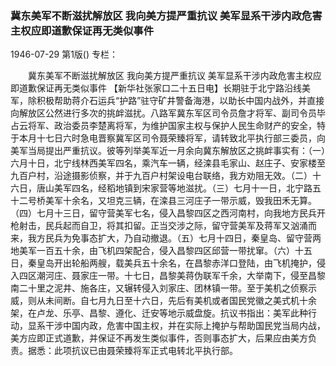 ### 冀东美军不断滋扰解放区  我向美方提严重抗议  美军显系干涉内政危害主权应即道歉保证再无类似事件

1946-07-29
第1版()
专栏：

　　冀东美军不断滋扰解放区
    我向美方提严重抗议
    美军显系干涉内政危害主权应即道歉保证再无类似事件
    【新华社张家口二十五日电】长期驻于北宁路沿线美军，除积极帮助蒋介石运兵“护路”驻守矿井警备海港，以助长中国内战外，并直接向解放区公然进行多次的挑衅滋扰。八路军冀东军区司令员詹才将军、副司令员毕占云将军、政治委员李楚离将军，为维护国家主权与保护人民生命财产的安全，特于本月十七日六时急电晋察冀军区司令聂荣臻将军，请转致北平执行部三委员，向美军当局提出严重抗议。彼等列举美军近一月余向冀东解放区之挑衅事实有：（一）六月十日，北宁线林西美军四名，乘汽车一辆，经滦县毛家山、赵庄子、安家楼至九百户村，沿途摄影侦察，并于九百户村架设电台联络，我方劝阻无效。（二）十六日，唐山美军四名，经稻地镇到宋家营等地滋扰。（三）七月十一日，北宁路五十二号桥美军十余名，又坦克三辆，在滦县三河庄子一带示威，毁我田禾无算。（四）七月十三日，留守营美军七名，侵入昌黎四区之西河南村，向我地方民兵开枪射击，民兵起而自卫，将其扣留。正当交涉之际，留守营美军及蒋军又汹涌而来，我方民兵为免事态扩大，乃自动撤退。（五）七月十四日，秦皇岛、留守营两地美军一百五十余，由飞机四架配合，侵入昌黎四区邱营一带扰窜。（六）十五日，秦皇岛开出轮船两艘，载美兵五十余名，在昌黎赤洋口登陆，由飞机掩护，侵入四区潮河庄、聂家庄一带。十七日，昌黎美蒋伪联军千余，大举南下，侵至昌黎南二十里之泥井、施各庄，又辗转侵入刘家庄、团林镇一带。至于美机之侦察示威，则从未间断。自七月九日至十六日，先后有美机或者国民党徽之美式机十余架，在卢龙、乐亭、昌黎、遵化、迁安等地示威盘旋。抗议书指出：美军此种行动，显系干涉中国内政，危害中国主权，并在实际上掩护与帮助国民党当局内战，美方应即正式道歉，并保证不再发生类似事件，否则事态扩大，后果应由美方负责。据悉：此项抗议已由聂荣臻将军正式电转北平执行部。
